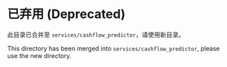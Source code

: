 # 已弃用 (Deprecated)

此目录已合并至 `services/cashflow_predictor`，请使用新目录。

This directory has been merged into `services/cashflow_predictor`, please use the new directory. 